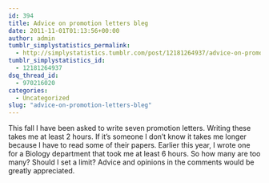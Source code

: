 ```yaml
---
id: 394
title: Advice on promotion letters bleg
date: 2011-11-01T01:13:56+00:00
author: admin
tumblr_simplystatistics_permalink:
  - http://simplystatistics.tumblr.com/post/12181264937/advice-on-promotion-letters-bleg
tumblr_simplystatistics_id:
  - 12181264937
dsq_thread_id:
  - 970216020
categories:
  - Uncategorized
slug: "advice-on-promotion-letters-bleg"
---
```

This fall I have been asked to write seven promotion letters. Writing these takes me at least 2 hours. If it&#8217;s someone I don&#8217;t know it takes me longer because I have to read some of their papers. Earlier this year, I wrote one for a Biology department that took me at least 6 hours. So how many are too many? Should I set a limit? Advice and opinions in the comments would be greatly appreciated.
